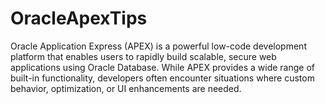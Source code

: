# OracleApexTips
Oracle Application Express (APEX) is a powerful low-code development platform that enables users to rapidly build scalable, secure web applications using Oracle Database. While APEX provides a wide range of built-in functionality, developers often encounter situations where custom behavior, optimization, or UI enhancements are needed.
